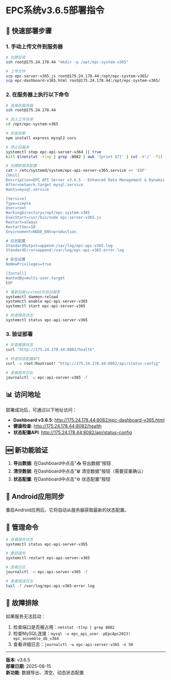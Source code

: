 # EPC系统v3.6.5部署指令

## 🚀 快速部署步骤

### 1. 手动上传文件到服务器

```bash
# 创建目录
ssh root@175.24.178.44 "mkdir -p /opt/epc-system-v365"

# 上传文件
scp epc-server-v365.js root@175.24.178.44:/opt/epc-system-v365/
scp epc-dashboard-v365.html root@175.24.178.44:/opt/epc-system-v365/
```

### 2. 在服务器上执行以下命令

```bash
# 连接到服务器
ssh root@175.24.178.44

# 进入工作目录
cd /opt/epc-system-v365

# 安装依赖
npm install express mysql2 cors

# 停止旧服务
systemctl stop epc-api-server-v364 || true
kill $(netstat -tlnp | grep :8082 | awk '{print $7}' | cut -d'/' -f1) || true

# 创建新服务配置
cat > /etc/systemd/system/epc-api-server-v365.service << 'EOF'
[Unit]
Description=EPC API Server v3.6.5 - Enhanced Data Management & Dynamic Status Config
After=network.target mysql.service
Wants=mysql.service

[Service]
Type=simple
User=root
WorkingDirectory=/opt/epc-system-v365
ExecStart=/usr/bin/node epc-server-v365.js
Restart=always
RestartSec=10
Environment=NODE_ENV=production

# 日志配置
StandardOutput=append:/var/log/epc-api-v365.log
StandardError=append:/var/log/epc-api-v365-error.log

# 安全设置
NoNewPrivileges=true

[Install]
WantedBy=multi-user.target
EOF

# 重新加载systemd并启动服务
systemctl daemon-reload
systemctl enable epc-api-server-v365
systemctl start epc-api-server-v365

# 检查服务状态
systemctl status epc-api-server-v365
```

### 3. 验证部署

```bash
# 检查健康状态
curl "http://175.24.178.44:8082/health"

# 检查状态配置API
curl -u root:Rootroot! "http://175.24.178.44:8082/api/status-config"

# 查看服务日志
journalctl -u epc-api-server-v365 -f
```

## 📊 访问地址

部署成功后，可通过以下地址访问：

- **Dashboard v3.6.5**: http://175.24.178.44:8082/epc-dashboard-v365.html
- **健康检查**: http://175.24.178.44:8082/health
- **状态配置API**: http://175.24.178.44:8082/api/status-config

## 🆕 新功能验证

1. **导出数据**: 在Dashboard中点击"📥 导出数据"按钮
2. **清空数据**: 在Dashboard中点击"🗑️ 清空数据"按钮（需要双重确认）
3. **状态配置**: 在Dashboard中点击"⚙️ 状态配置"按钮

## 📱 Android应用同步

重启Android应用后，它将自动从服务器获取最新的状态配置。

## 🔧 管理命令

```bash
# 查看服务状态
systemctl status epc-api-server-v365

# 重启服务
systemctl restart epc-api-server-v365

# 查看日志
journalctl -u epc-api-server-v365 -f

# 查看错误日志
tail -f /var/log/epc-api-v365-error.log
```

## 🚨 故障排除

如果服务无法启动：

1. 检查端口是否被占用：`netstat -tlnp | grep 8082`
2. 检查MySQL连接：`mysql -u epc_api_user -pEpcApi2023! epc_assemble_db_v364`
3. 查看详细日志：`journalctl -u epc-api-server-v365 -n 50`

---

**版本**: v3.6.5  
**部署日期**: 2025-08-15  
**新功能**: 数据导出、清空、动态状态配置
